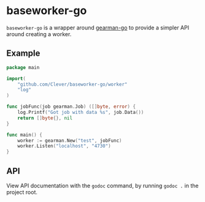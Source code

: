 # baseworker-go

`baseworker-go` is a wrapper around [gearman-go](https://github.com/mikespook/gearman-go) to provide
a simpler API around creating a worker.

## Example

```go
package main

import(
    "github.com/Clever/baseworker-go/worker"
    "log"
)

func jobFunc(job gearman.Job) ([]byte, error) {
    log.Printf("Got job with data %s", job.Data())
    return []byte{}, nil
}

func main() {
    worker := gearman.New("test", jobFunc)
    worker.Listen("localhost", "4730")
}
```

## API

View API documentation with the `godoc` command, by running `godoc .` in the project root.
